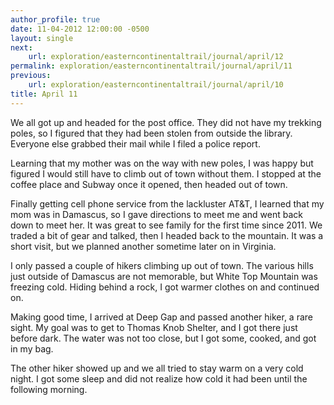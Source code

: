 ```yaml
---
author_profile: true
date: 11-04-2012 12:00:00 -0500
layout: single
next:
    url: exploration/easterncontinentaltrail/journal/april/12
permalink: exploration/easterncontinentaltrail/journal/april/11
previous:
    url: exploration/easterncontinentaltrail/journal/april/10
title: April 11
---
```

We all got up and headed for the post office. They did not have my trekking poles, so I figured that they had been stolen from outside the library. Everyone else grabbed their mail while I filed a police report.

Learning that my mother was on the way with new poles, I was happy but figured I would still have to climb out of town without them. I stopped at the coffee place and Subway once it opened, then headed out of town.

Finally getting cell phone service from the lackluster AT&T, I learned that my mom was in Damascus, so I gave directions to meet me and went back down to meet her. It was great to see family for the first time since 2011. We traded a bit of gear and talked, then I headed back to the mountain. It was a short visit, but we planned another sometime later on in Virginia.

I only passed a couple of hikers climbing up out of town. The various hills just outside of Damascus are not memorable, but White Top Mountain was freezing cold. Hiding behind a rock, I got warmer clothes on and continued on.

Making good time, I arrived at Deep Gap and passed another hiker, a rare sight. My goal was to get to Thomas Knob Shelter, and I got there just before dark. The water was not too close, but I got some, cooked, and got in my bag.

The other hiker showed up and we all tried to stay warm on a very cold night. I got some sleep and did not realize how cold it had been until the following morning.